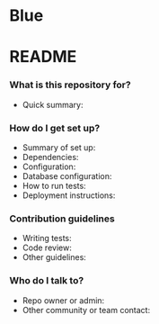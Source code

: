 Blue
====

# README #

### What is this repository for? ###

* Quick summary: 

### How do I get set up? ###

* Summary of set up: 
* Dependencies: 
* Configuration:
* Database configuration: 
* How to run tests: 
* Deployment instructions:

### Contribution guidelines ###

* Writing tests: 
* Code review: 
* Other guidelines: 

### Who do I talk to? ###

* Repo owner or admin: 
* Other community or team contact: 